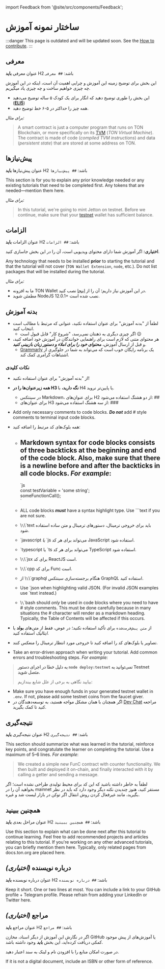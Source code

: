 import Feedback from '@site/src/components/Feedback';

# ساختار نمونه آموزش

:::danger
This page is outdated and will be updated soon.
See the [How to contribute](/v3/contribute/).
:::

## معرفی

عنوان معرفی **باید** H2 باشد: `## معرفی`

این بخش برای توضیح زمینه این آموزش و چرایی اهمیت آن است، اینکه در این آموزش چه چیزی خواهیم ساخت و چه چیزی یاد میگیریم.

- این بخش را طوری توضیح دهید که انگار برای یک کودک ۵ ساله توضیح می‌دهید (**[ELI5](https://www.dictionary.com/e/slang/eli5/)**)
- همه چیز را حداکثر در ۵-۶ خط توضیح دهید.

_برای مثال:_

> A smart contract is just a computer program that runs on TON Blockchain, or more specifically on its [TVM](/v3/documentation/tvm/tvm-overview) (_TON Virtual Machine_). The contract is made of code (_compiled TVM instructions_) and data (_persistent state_) that are stored at some address on TON.

## پیش‌نیازها

عنوان پیش‌نیازها **باید** H2 باشد: `## پیش‌نیازها`

This section is for you to explain any prior knowledge needed or any existing tutorials that need to be completed first. Any tokens that are needed—mention them here.

_برای مثال:_

> In this tutorial, we're going to mint Jetton on testnet. Before we continue, make sure that your [testnet](/v3/documentation/smart-contracts/getting-started/testnet) wallet has sufficient balance.

## الزامات

عنوان الزامات **باید** H2 باشد: `## الزامات`

**اختیاری:** اگر آموزش شما دارای محتوای ویدیویی است، آن را در این بخش جاسازی کنید.

Any technology that needs to be installed **prior** to starting the tutorial and that the tutorial will not cover (`TON Wallet Extension`, `node`, etc.). Do not list packages that will be installed during the tutorial.

_برای مثال:_

- ما به افزونه TON Wallet در این آموزش نیاز داریم؛ آن را از [اینجا](https://chrome.google.com/webstore/detail/ton-wallet/nphplpgoakhhjchkkhmiggakijnkhfnd) نصب کنید.
- مطمئن شوید NodeJS 12.0.1+ نصب شده است.

## بدنه آموزش

- لطفاً از "بدنه آموزش" برای عنوان استفاده نکنید، عنوانی که مرتبط با مطالب است انتخاب کنید.
  - اگر چیزی دیگری به ذهنتان نمی‌رسد، "شروع کار" قابل قبول است 😉
- هر محتوای متنی که لازم است برای راهنمایی خوانندگان در آموزش خود اضافه کنید، و قبل از ارسال آموزش، _**محتوای خود را برای املاء و دستور زبان بازبینی کنید**_.
  - [Grammarly](http://grammarly.com) یک برنامه رایگان خوب است که می‌تواند به شما در جلوگیری از اشتباهات گرامری کمک کند.

### نکات کلیدی

- از "بدنه آموزش" برای عنوان استفاده نکنید!

- **همه زیرعنوان‌ها را در H3 نگه دارید،** با H4 یا پایین‌تر نروید.
  - در سینتکس Markdown، برای عنوان‌های H2 از دو هشتگ استفاده می‌شود: ##
  - برای عنوان‌های H3 از سه هشتگ استفاده می‌شود: ###

- Add only necessary comments to code blocks. _**Do not**_ add # style comments to terminal input code blocks.

- همه بلوک‌های کد مرتبط را اضافه کنید:
  - ## Markdown syntax for code blocks consists of three backticks at the beginning and end of the code block.  Also, make sure that there is a newline before and after the backticks in all code blocks. _For example_:
    \`js  
    const testVariable = 'some string';  
    someFunctionCall();  
    \`

  - ALL code blocks _**must**_ have a syntax highlight type. Use \`\`\`text if you are not sure.

  - \\`\`\\`text باید برای خروجی ترمینال، دستورهای ترمینال و متن ساده استفاده شود.

  - \`javascript *یا* `js می‌تواند برای هر کد JavaScript استفاده شود.

  - \`typescript یا `ts می‌تواند برای هر کد TypeScript استفاده شود.

  - \\`\`\\`jsx برای کد ReactJS است.

  - \\`\`\\`cpp برای کد Func است.

  - از \\`\`\\`graphql هنگام برجسته‌سازی سینتکس GraphQL استفاده کنید.

  - Use \`json when highlighting valid JSON. (For invalid JSON examples use \`text instead.)

  - \\`\`\`bash should _only_ be used in code blocks where you need to have # style comments. This must be done carefully because in many situations the # character will render as a markdown heading. Typically, the Table of Contents will be affected if this occurs.

- از `متن پیش‌فرمت‌شده` برای تأکید استفاده نکنید؛ در عوض، فقط از متن‌های **بولد** یا _ایتالیک_ استفاده کنید.

- تصاویر یا بلوک‌های کد را اضافه کنید تا خروجی مورد انتظار ترمینال را منعکس کنند.

- Take an error-driven approach when writing your tutorial. Add common errors and troubleshooting steps. _For example:_

> **به دلیل خطا در اجرای دستور
> `node deploy:testnet` نمی‌توانید به Testnet متصل شوید.**
>
> بیایید نگاهی به برخی از علل شایع بیندازیم:

- Make sure you have enough funds in your generated testnet wallet in `.env`. If not, please add some testnet coins from the faucet giver.
- اگر همچنان با همان مشکل مواجه هستید، به توسعه‌دهندگان در [Dev Chat](https://t.me/TonDev_eng/) مراجعه کنید تا کمک بگیرید.

>

## نتیجه‌گیری

عنوان نتیجه‌گیری **باید** H2 باشد: `## نتیجه‌گیری`

This section should summarize what was learned in the tutorial, reinforce key points, and congratulate the learner on completing the tutorial. Use a maximum of 5–6 lines.
_For example_:

> We created a simple new FunC contract with counter functionality. We then built and deployed it on-chain, and finally interacted with it by calling a getter and sending a message.

لطفاً به خاطر داشته باشید که این کد برای محیط تولیدی طراحی نشده است؛ اگر بخواهید آن را در mainnet مستقر کنید، هنوز چندیدن نکته دیگر وجود دارد که باید در نظر بگیرید، مانند غیرفعال کردن روش انتقال اگر توکن در بازار لیست شد و غیره.

>

## همچنین ببینید

عنوان مراحل بعدی **باید** H2 باشد: `## همچنین ببینید`

Use this section to explain what can be done next after this tutorial to continue learning.
Feel free to add recommended projects and articles relating to this tutorial.
If you're working on any other advanced tutorials, you can briefly mention them here.
Typically, only related pages from docs.ton.org are placed here.

## درباره نویسنده _(اختیاری)_

عنوان درباره نویسنده **باید** H2 باشد: `## درباره نویسنده`

Keep it short. One or two lines at most. You can include a link to your GitHub profile + Telegram profile. Please refrain from adding your LinkedIn or Twitter here.

## مراجع _(اختیاری)_

عنوان مراجع **باید** H2 باشد: `## مراجع`

اگر در نگارش این آموزش از دیگر اسناد، مخازن GitHub یا آموزش‌های از پیش موجود کمکی دریافت کرده‌اید، این بخش _**باید**_ وجود داشته باشد.

در صورت امکان منابع را با افزودن نام و لینک به سند اعتبار دهید.

If it is not a digital document, include an ISBN or other form of reference. <Feedback />

